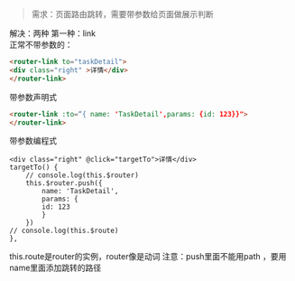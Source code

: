 > 需求：页面路由跳转，需要带参数给页面做展示判断


解决：两种
第一种：link  
正常不带参数的：
```html
<router-link to="taskDetail">
<div class="right" >详情</div>
</router-link>
```

带参数声明式
```html
<router-link :to=“{ name: 'TaskDetail',params: {id: 123}}">
</router-link>
```

带参数编程式
```react
<div class="right" @click="targetTo">详情</div>
targetTo() {
    // console.log(this.$router)
    this.$router.push({
        name: 'TaskDetail',
        params: {
        id: 123
        }
    })
// console.log(this.$route)
},
```

this.route是router的实例，router像是动词
注意：push里面不能用path ，要用name里面添加跳转的路径

